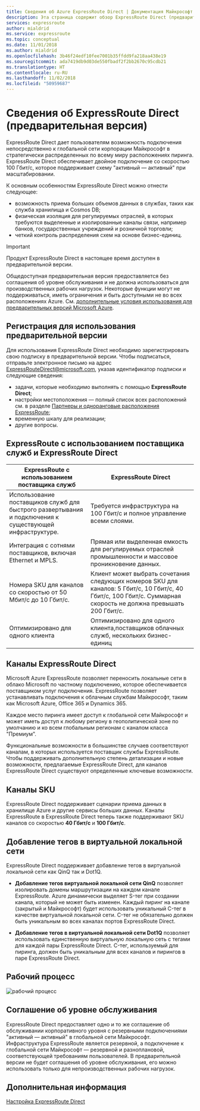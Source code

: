 ```yaml
---
title: Сведения об Azure ExpressRoute Direct | Документация Майкрософт
description: Эта страница содержит обзор ExpressRoute Direct (предварительная версия)
services: expressroute
author: mialdrid
ms.service: expressroute
ms.topic: conceptual
ms.date: 11/01/2018
ms.author: mialdrid
ms.openlocfilehash: 3b46f24edf10fee7001b35ffdd9fa218aa438e19
ms.sourcegitcommit: ada7419db9d03de550fbadf2f2bb2670c95cdb21
ms.translationtype: HT
ms.contentlocale: ru-RU
ms.lasthandoff: 11/02/2018
ms.locfileid: "50959687"
---
```

# <a name="about-expressroute-direct-preview"></a>Сведения об ExpressRoute Direct (предварительная версия)

ExpressRoute Direct дает пользователям возможность подключения непосредственно к глобальной сети корпорации Майкрософт в стратегически распределенных по всему миру расположениях пиринга. ExpressRoute Direct обеспечивает двойное подключение со скоростью 100 Гбит/с, которое поддерживает схему "активный — активный" при масштабировании.

К основным особенностям ExpressRoute Direct можно отнести следующее:

* возможность приема больших объемов данных в службах, таких как служба хранилища и Cosmos DB;
* физическая изоляция для регулируемых отраслей, в которых требуются выделенные и изолированные каналы связи, например банков, государственных учреждений и розничной торговли;
* четкий контроль распределения схем на основе бизнес-единиц.

> [!IMPORTANT]
> Продукт ExpressRoute Direct в настоящее время доступен в предварительной версии.
>
> Общедоступная предварительная версия предоставляется без соглашения об уровне обслуживания и не должна использоваться для производственных рабочих нагрузок. Некоторые функции могут не поддерживаться, иметь ограничения и быть доступными не во всех расположениях Azure. См. [дополнительные условия использования для предварительных версий Microsoft Azure](https://azure.microsoft.com/support/legal/preview-supplemental-terms/).

## <a name="enroll-in-the-preview"></a>Регистрация для использования предварительной версии

Для использования ExpressRoute Direct необходимо зарегистрировать свою подписку в предварительной версии. Чтобы подписаться, отправьте электронное письмо на адрес <ExpressRouteDirect@microsoft.com>, указав идентификатор подписки и следующие сведения:

* задачи, которые необходимо выполнять с помощью **ExpressRoute Direct**;
* настройки местоположения — полный список всех расположений см. в разделе [Партнеры и одноранговые расположения ExpressRoute](expressroute-locations-providers.md);
* временную шкалу для реализации;
* другие вопросы.

## <a name="expressroute-using-a-service-provider-and-expressroute-direct"></a>ExpressRoute с использованием поставщика служб и ExpressRoute Direct

| **ExpressRoute с использованием поставщика служб** | **ExpressRoute Direct** | 
| --- | --- |
| Использование поставщиков служб для быстрого развертывания и подключения к существующей инфраструктуре. | Требуется инфраструктура на 100 Гбит/с и полное управление всеми слоями.
| Интеграция с сотнями поставщиков, включая Ethernet и MPLS. | Прямая или выделенная емкость для регулируемых отраслей промышленности и массовое проникновение данных. |
| Номера SKU для каналов со скоростью от 50 Мбит/с до 10 Гбит/с. | Клиент может выбрать сочетания следующих номеров SKU для каналов: 5 Гбит/с, 10 Гбит/с, 40 Гбит/с, 100 Гбит/с. Суммарная скорость не должна превышать 200 Гбит/с.
| Оптимизировано для одного клиента | Оптимизировано для одного клиента,поставщиков облачных служб, нескольких бизнес-единиц

## <a name="expressroute-direct-circuits"></a>Каналы ExpressRoute Direct

Microsoft Azure ExpressRoute позволяет переносить локальные сети в облако Microsoft по частному подключению, которое обеспечивается поставщиком услуг подключения. ExpressRoute позволяет устанавливать подключения к облачным службам Майкрософт, таким как Microsoft Azure, Office 365 и Dynamics 365.  

Каждое место пиринга имеет доступ к глобальной сети Майкрософт и может иметь доступ к любому региону в геополитической зоне по умолчанию и ко всем глобальным регионам с каналом класса "Премиум".  

Функциональные возможности в большинстве случаев соответствуют каналам, в которых используется поставщик службы ExpressRoute. Чтобы поддерживать дополнительную степень детализации и новые возможности, предлагаемые ExpressRoute Direct, для каналов ExpressRoute Direct существуют определенные ключевые возможности.

## <a name="circuit-skus"></a>Каналы SKU

ExpressRoute Direct поддерживает сценарии приема данных в хранилище Azure и другие сервисы больших данных. Каналы ExpressRoute в ExpressRoute Direct теперь также поддерживают SKU каналов со скоростью **40 Гбит/с** и **100 Гбит/с**.

## <a name="vlan-tagging"></a>Добавление тегов в виртуальной локальной сети

ExpressRoute Direct поддерживает добавление тегов в виртуальной локальной сети как QinQ так и Dot1Q.

* **Добавление тегов виртуальной локальной сети QinQ** позволяет изолировать домены маршрутизации на каждом канале ExpressRoute. Azure динамически выделяет S-тег при создании канала, который не может быть изменен. Каждый пиринг на канале (закрытый и Майкрософт) будет использовать уникальный C-тег в качестве виртуальной локальной сети. C-тег не обязательно должен быть уникальным во всех каналах портов ExpressRoute Direct.

* **Добавление тегов в виртуальной локальной сети Dot1Q** позволяет использовать единственную виртуальную локальную сеть с тегами для каждой пары ExpressRoute Direct. C-тег, используемый для пиринга, должен быть уникальным для всех каналов и пирингов в паре ExpressRoute Direct.

## <a name="workflow"></a>Рабочий процесс

![рабочий процесс](./media/expressroute-erdirect-about/workflow1.png)

## <a name="sla"></a>Соглашение об уровне обслуживания

ExpressRoute Direct предоставляет одно и то же соглашение об обслуживании корпоративного уровня с резервными подключениями "активный — активный" в глобальной сети Майкрософт. Инфраструктура ExpressRoute является резервной, а подключение к глобальной сети Майкрософт — резервной и разноплановой, соответствующей требованиям пользователей. В предварительной версии не будет соглашения об уровне обслуживания, его можно использовать только для непроизводственных рабочих нагрузок.

## <a name="next-steps"></a>Дополнительная информация

[Настройка ExpressRoute Direct](expressroute-howto-erdirect.md)
